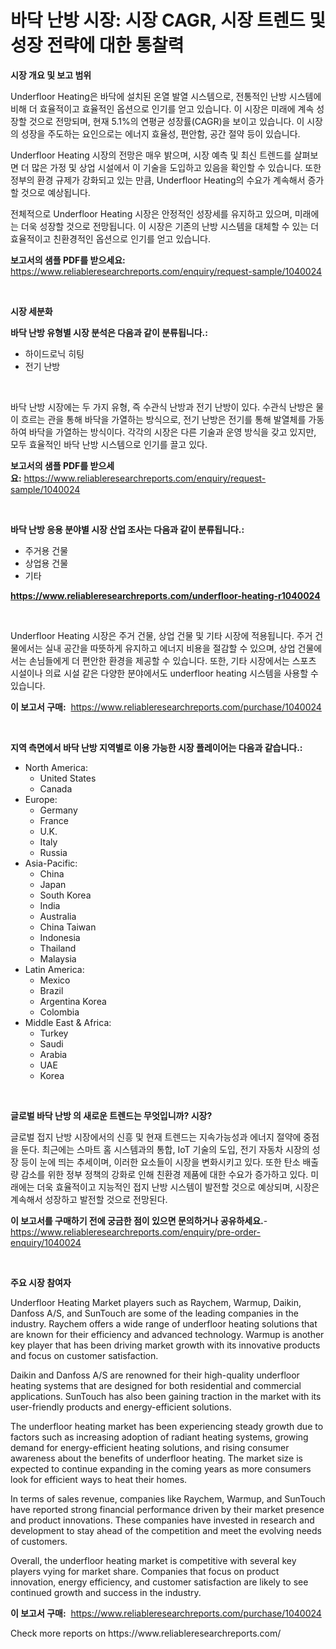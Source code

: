 <p><h1>바닥 난방 시장: 시장 CAGR, 시장 트렌드 및 성장 전략에 대한 통찰력</h1></p><p><strong>시장 개요 및 보고 범위</strong></p>
<p><p>Underfloor Heating은 바닥에 설치된 온열 발열 시스템으로, 전통적인 난방 시스템에 비해 더 효율적이고 효율적인 옵션으로 인기를 얻고 있습니다. 이 시장은 미래에 계속 성장할 것으로 전망되며, 현재 5.1%의 연평균 성장률(CAGR)을 보이고 있습니다. 이 시장의 성장을 주도하는 요인으로는 에너지 효율성, 편안함, 공간 절약 등이 있습니다.</p><p>Underfloor Heating 시장의 전망은 매우 밝으며, 시장 예측 및 최신 트렌드를 살펴보면 더 많은 가정 및 상업 시설에서 이 기술을 도입하고 있음을 확인할 수 있습니다. 또한 정부의 환경 규제가 강화되고 있는 만큼, Underfloor Heating의 수요가 계속해서 증가할 것으로 예상됩니다.</p><p>전체적으로 Underfloor Heating 시장은 안정적인 성장세를 유지하고 있으며, 미래에는 더욱 성장할 것으로 전망됩니다. 이 시장은 기존의 난방 시스템을 대체할 수 있는 더 효율적이고 친환경적인 옵션으로 인기를 얻고 있습니다.</p></p>
<p><strong>보고서의 샘플 PDF를 받으세요:</strong> <a href="https://www.reliableresearchreports.com/enquiry/request-sample/1040024">https://www.reliableresearchreports.com/enquiry/request-sample/1040024</a></p>
<p>&nbsp;</p>
<p><strong>시장 세분화</strong></p>
<p><strong>바닥 난방 유형별 시장 분석은 다음과 같이 분류됩니다.:</strong></p>
<p><ul><li>하이드로닉 히팅</li><li>전기 난방</li></ul></p>
<p>&nbsp;</p>
<p><p>바닥 난방 시장에는 두 가지 유형, 즉 수관식 난방과 전기 난방이 있다. 수관식 난방은 물이 흐르는 관을 통해 바닥을 가열하는 방식으로, 전기 난방은 전기를 통해 발열체를 가동하여 바닥을 가열하는 방식이다. 각각의 시장은 다른 기술과 운영 방식을 갖고 있지만, 모두 효율적인 바닥 난방 시스템으로 인기를 끌고 있다.</p></p>
<p><strong>보고서의 샘플 PDF를 받으세요:</strong>&nbsp;<a href="https://www.reliableresearchreports.com/enquiry/request-sample/1040024">https://www.reliableresearchreports.com/enquiry/request-sample/1040024</a></p>
<p>&nbsp;</p>
<p><strong> 바닥 난방 응용 분야별 시장 산업 조사는 다음과 같이 분류됩니다.:</strong></p>
<p><ul><li>주거용 건물</li><li>상업용 건물</li><li>기타</li></ul></p>
<p><strong><a href="https://www.reliableresearchreports.com/underfloor-heating-r1040024">https://www.reliableresearchreports.com/underfloor-heating-r1040024</a></strong></p>
<p>&nbsp;</p>
<p><p>Underfloor Heating 시장은 주거 건물, 상업 건물 및 기타 시장에 적용됩니다. 주거 건물에서는 실내 공간을 따뜻하게 유지하고 에너지 비용을 절감할 수 있으며, 상업 건물에서는 손님들에게 더 편안한 환경을 제공할 수 있습니다. 또한, 기타 시장에서는 스포츠 시설이나 의료 시설 같은 다양한 분야에서도 underfloor heating 시스템을 사용할 수 있습니다.</p></p>
<p><strong>이 보고서 구매:</strong>&nbsp; <a href="https://www.reliableresearchreports.com/purchase/1040024">https://www.reliableresearchreports.com/purchase/1040024</a></p>
<p>&nbsp;</p>
<p><strong>지역 측면에서 바닥 난방 지역별로 이용 가능한 시장 플레이어는 다음과 같습니다.:</strong></p>
<p><ul>
    <li>
        North America:
        <ul>
            <li>United States</li>
            <li>Canada</li>
        </ul>
    </li>
    <li>
        Europe:
        <ul>
            <li>Germany</li>
            <li>France</li>
            <li>U.K.</li>
            <li>Italy</li>
            <li>Russia</li>
        </ul>
    </li>
    <li>
        Asia-Pacific:
        <ul>
            <li>China</li>
            <li>Japan</li>
            <li>South Korea</li>
            <li>India</li>
            <li>Australia</li>
            <li>China Taiwan</li>
            <li>Indonesia</li>
            <li>Thailand</li>
            <li>Malaysia</li>
        </ul>
    </li>
    <li>
        Latin America:
        <ul>
            <li>Mexico</li>
            <li>Brazil</li>
            <li>Argentina Korea</li>
            <li>Colombia</li>
        </ul>
    </li>
    <li>
        Middle East & Africa:
        <ul>
            <li>Turkey</li>
            <li>Saudi</li>
            <li>Arabia</li>
            <li>UAE</li>
            <li>Korea</li>
        </ul>
    </li>
    </ul></p>
<p>&nbsp;</p>
<p><strong>글로벌 바닥 난방 의 새로운 트렌드는 무엇입니까? 시장?</strong></p>
<p><p>글로벌 접지 난방 시장에서의 신흥 및 현재 트렌드는 지속가능성과 에너지 절약에 중점을 둔다. 최근에는 스마트 홈 시스템과의 통합, IoT 기술의 도입, 전기 자동차 시장의 성장 등이 눈에 띄는 추세이며, 이러한 요소들이 시장을 변화시키고 있다. 또한 탄소 배출량 감소를 위한 정부 정책의 강화로 인해 친환경 제품에 대한 수요가 증가하고 있다. 미래에는 더욱 효율적이고 지능적인 접지 난방 시스템이 발전할 것으로 예상되며, 시장은 계속해서 성장하고 발전할 것으로 전망된다.</p></p>
<p><strong>이 보고서를 구매하기 전에 궁금한 점이 있으면 문의하거나 공유하세요.</strong>- <a href="https://www.reliableresearchreports.com/enquiry/pre-order-enquiry/1040024">https://www.reliableresearchreports.com/enquiry/pre-order-enquiry/1040024</a></p>
<p>&nbsp;</p>
<p><strong>주요 시장 참여자</strong></p>
<p><p>Underfloor Heating Market players such as Raychem, Warmup, Daikin, Danfoss A/S, and SunTouch are some of the leading companies in the industry. Raychem offers a wide range of underfloor heating solutions that are known for their efficiency and advanced technology. Warmup is another key player that has been driving market growth with its innovative products and focus on customer satisfaction.</p><p>Daikin and Danfoss A/S are renowned for their high-quality underfloor heating systems that are designed for both residential and commercial applications. SunTouch has also been gaining traction in the market with its user-friendly products and energy-efficient solutions.</p><p>The underfloor heating market has been experiencing steady growth due to factors such as increasing adoption of radiant heating systems, growing demand for energy-efficient heating solutions, and rising consumer awareness about the benefits of underfloor heating. The market size is expected to continue expanding in the coming years as more consumers look for efficient ways to heat their homes.</p><p>In terms of sales revenue, companies like Raychem, Warmup, and SunTouch have reported strong financial performance driven by their market presence and product innovations. These companies have invested in research and development to stay ahead of the competition and meet the evolving needs of customers.</p><p>Overall, the underfloor heating market is competitive with several key players vying for market share. Companies that focus on product innovation, energy efficiency, and customer satisfaction are likely to see continued growth and success in the industry.</p></p>
<p><strong>이 보고서 구매:</strong>&nbsp;&nbsp;<a href="https://www.reliableresearchreports.com/purchase/1040024">https://www.reliableresearchreports.com/purchase/1040024</a></p>
<p>Check more reports on https://www.reliableresearchreports.com/</p>